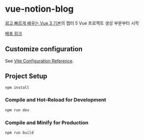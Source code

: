 # vue-notion-blog

[쉽고 빠르게 배우는 Vue 3 기본](https://www.inflearn.com/course/%EC%89%BD%EA%B3%A0-%EB%B9%A0%EB%A5%B4%EA%B2%8C-%EB%B0%B0%EC%9A%B0%EB%8A%94-vue3)의 챕터 5 Vue 프로젝트 생성 부분부터 시작

[배포 링크](https://vue-notion-blog.vercel.app)

## Customize configuration

See [Vite Configuration Reference](https://vitejs.dev/config/).

## Project Setup

```sh
npm install
```

### Compile and Hot-Reload for Development

```sh
npm run dev
```

### Compile and Minify for Production

```sh
npm run build
```
